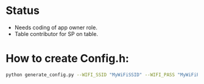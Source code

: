 # Status

* Needs coding of app owner role.
* Table contributor for SP on table.

# How to create Config.h:
``` bash
python generate_config.py --WIFI_SSID "MyWiFiSSID" --WIFI_PASS "MyWiFiPassword" --STORAGEACCOUNT_NAME "MyStorageAccount" --TABLE_NAME "MyTable" --TENANT_ID "MyTenantID" --CLIENT_ID "MyClientID" --CLIENT_SECRET "MyClientSecret" --DEVICE_ID "MyDeviceID" --UPLOAD_TIMEOUT 300 --output my_config.h
```